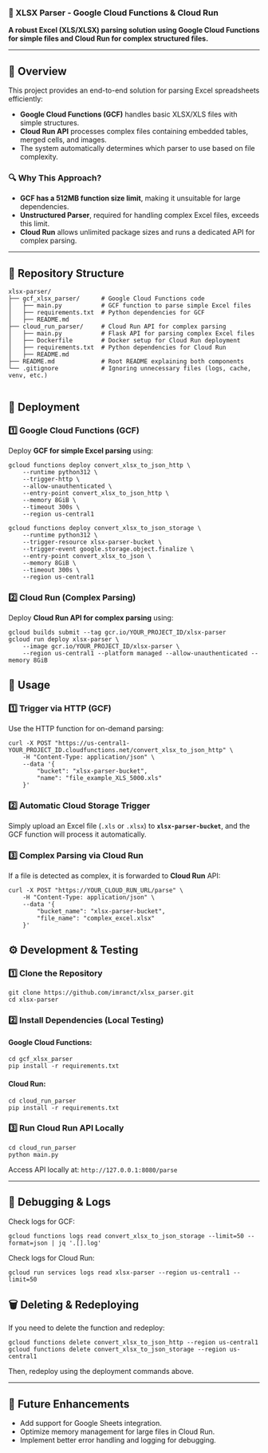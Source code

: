 ### **📄 XLSX Parser - Google Cloud Functions & Cloud Run**

**A robust Excel (XLS/XLSX) parsing solution using Google Cloud Functions for simple files and Cloud Run for complex structured files.**



---


## **📌 Overview**

This project provides an end-to-end solution for parsing Excel spreadsheets efficiently:



* **Google Cloud Functions (GCF)** handles basic XLSX/XLS files with simple structures.
* **Cloud Run API** processes complex files containing embedded tables, merged cells, and images.
* The system automatically determines which parser to use based on file complexity.


### **🔍 Why This Approach?**



* **GCF has a 512MB function size limit**, making it unsuitable for large dependencies.
* **Unstructured Parser**, required for handling complex Excel files, exceeds this limit.
* **Cloud Run** allows unlimited package sizes and runs a dedicated API for complex parsing.


---


## **📂 Repository Structure**


```
xlsx-parser/
├── gcf_xlsx_parser/      # Google Cloud Functions code
│   ├── main.py           # GCF function to parse simple Excel files
│   ├── requirements.txt  # Python dependencies for GCF
│   ├── README.md
├── cloud_run_parser/     # Cloud Run API for complex parsing
│   ├── main.py           # Flask API for parsing complex Excel files
│   ├── Dockerfile        # Docker setup for Cloud Run deployment
│   ├── requirements.txt  # Python dependencies for Cloud Run
│   ├── README.md
├── README.md             # Root README explaining both components
└── .gitignore            # Ignoring unnecessary files (logs, cache, venv, etc.)


```



## **🚀 Deployment**


### **1️⃣ Google Cloud Functions (GCF)**

Deploy **GCF for simple Excel parsing** using:


```
gcloud functions deploy convert_xlsx_to_json_http \
    --runtime python312 \
    --trigger-http \
    --allow-unauthenticated \
    --entry-point convert_xlsx_to_json_http \
    --memory 8GiB \
    --timeout 300s \
    --region us-central1

gcloud functions deploy convert_xlsx_to_json_storage \
    --runtime python312 \
    --trigger-resource xlsx-parser-bucket \
    --trigger-event google.storage.object.finalize \
    --entry-point convert_xlsx_to_json \
    --memory 8GiB \
    --timeout 300s \
    --region us-central1
```



### **2️⃣ Cloud Run (Complex Parsing)**

Deploy **Cloud Run API for complex parsing** using:


```
gcloud builds submit --tag gcr.io/YOUR_PROJECT_ID/xlsx-parser
gcloud run deploy xlsx-parser \
    --image gcr.io/YOUR_PROJECT_ID/xlsx-parser \
    --region us-central1 --platform managed --allow-unauthenticated --memory 8GiB

```



## **📌 Usage**


### **1️⃣ Trigger via HTTP (GCF)**

Use the HTTP function for on-demand parsing:


```
curl -X POST "https://us-central1-YOUR_PROJECT_ID.cloudfunctions.net/convert_xlsx_to_json_http" \
    -H "Content-Type: application/json" \
    --data '{
        "bucket": "xlsx-parser-bucket",
        "name": "file_example_XLS_5000.xls"
    }'
```



### **2️⃣ Automatic Cloud Storage Trigger**

Simply upload an Excel file (`.xls` or `.xlsx`) to **<code>xlsx-parser-bucket</code>**, and the GCF function will process it automatically.


### **3️⃣ Complex Parsing via Cloud Run**

If a file is detected as complex, it is forwarded to **Cloud Run** API:


```
curl -X POST "https://YOUR_CLOUD_RUN_URL/parse" \
    -H "Content-Type: application/json" \
    --data '{
        "bucket_name": "xlsx-parser-bucket",
        "file_name": "complex_excel.xlsx"
    }'

```



## **⚙️ Development & Testing**


### **1️⃣ Clone the Repository**


```
git clone https://github.com/imranct/xlsx_parser.git
cd xlsx-parser
```



### **2️⃣ Install Dependencies (Local Testing)**


#### **Google Cloud Functions:**


```
cd gcf_xlsx_parser
pip install -r requirements.txt
```



#### **Cloud Run:**


```
cd cloud_run_parser
pip install -r requirements.txt
```



### **3️⃣ Run Cloud Run API Locally**


```
cd cloud_run_parser
python main.py
```


Access API locally at: `http://127.0.0.1:8080/parse`


---


## **📌 Debugging & Logs**

Check logs for GCF:


```
gcloud functions logs read convert_xlsx_to_json_storage --limit=50 --format=json | jq '.[].log'
```


Check logs for Cloud Run:


```
gcloud run services logs read xlsx-parser --region us-central1 --limit=50

```



## **🗑️ Deleting & Redeploying**

If you need to delete the function and redeploy:


```
gcloud functions delete convert_xlsx_to_json_http --region us-central1
gcloud functions delete convert_xlsx_to_json_storage --region us-central1
```


Then, redeploy using the deployment commands above.


---


## **📌 Future Enhancements**



* Add support for Google Sheets integration.
* Optimize memory management for large files in Cloud Run.
* Implement better error handling and logging for debugging.